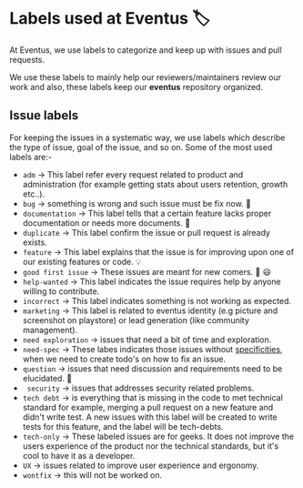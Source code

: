 # Labels used at Eventus :label:
At Eventus, we use labels to categorize and keep up with issues and pull requests.

We use these labels to mainly help our reviewers/maintainers review our work and also, these labels keep our **eventus** repository organized.

## Issue labels
For keeping the issues in a systematic way, we use labels which describe the type of issue, goal of the issue, and so on.
Some of the most used labels are:-

* ` adm ` -> This label refer every request related to product and administration (for example getting stats about users retention, growth etc..).
* ` bug ` -> something is wrong and such issue must be fix now. :bug:
* ` documentation ` -> This label tells that a certain feature lacks proper documentation or needs more documents. :orange_book:
* ` duplicate ` -> This label confirm the issue or pull request is already exists.
* ` feature ` -> This label explains that the issue is for improving upon one of our existing features or code. :bulb:
* ` good first issue ` -> These issues are meant for new comers. :tada: :smiley:
* ` help-wanted ` -> This label indicates the issue requires help by anyone willing to contribute.
* ` incorrect ` -> This label indicates something is not working as expected.
* ` marketing ` -> This label is related to eventus identity (e.g picture and screenshot on playstore) or lead generation (like community management).
* ` need exploration ` -> issues that need a bit of time and exploration.
* ` need-spec ` -> These labes indicates those issues without [specificities](https://en.wikipedia.org/wiki/Specification_(technical_standard)), when we need to create todo's on how to fix an issue.
* ` question ` -> issues that need discussion and requirements need to be elucidated. :brain:
* ` security` -> issues that addresses security related problems.
* ` tech debt ` -> is everything that is missing in the code to met technical standard for example, merging a pull request on a new feature and didn't write test. A new issues with this label will be created to write tests for this feature, and the label will be tech-debts.
* ` tech-only ` -> These labeled issues are for geeks. It does not improve the users experience of the product nor the technical standards, but it's cool to have it as a developer.
* ` UX ` ->  issues related to improve user experience and ergonomy.
* ` wontfix ` -> this will not be worked on.
